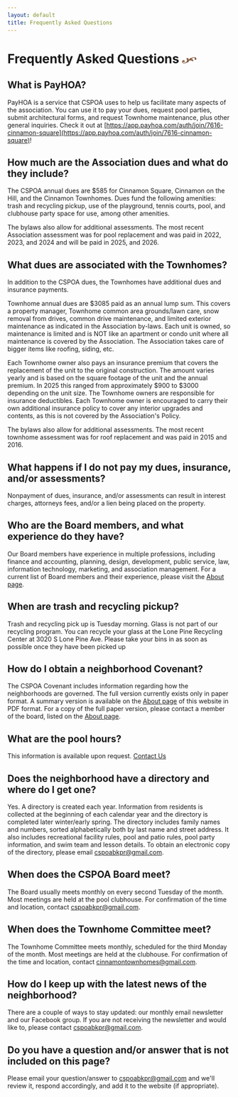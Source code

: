 ```yaml
---
layout: default
title: Frequently Asked Questions
---
```


# Frequently Asked Questions <img width="33" height="14" src="/images/title-flourish.png"/>

## What is PayHOA?
PayHOA is a service that CSPOA uses to help us facilitate many aspects of the association.  You can use it to pay your dues, request pool parties, submit architectural forms, and request Townhome maintenance, plus other general inquiries.  Check it out at [https://app.payhoa.com/auth/join/7616-cinnamon-square](https://app.payhoa.com/auth/join/7616-cinnamon-square)!

## How much are the Association dues and what do they include?
The CSPOA annual dues are $585 for Cinnamon Square, Cinnamon on the Hill, and the Cinnamon Townhomes. Dues fund the following amenities: trash and recycling pickup, use of the playground, tennis courts, pool, and clubhouse party space for use, among other amenities.

The bylaws also allow for additional assessments. The most recent Association assessment was for pool replacement and was paid in 2022, 2023, and 2024 and will be paid in 2025, and 2026.

## What dues are associated with the Townhomes?
In addition to the CSPOA dues, the Townhomes have additional dues and insurance payments.

Townhome annual dues are $3085 paid as an annual lump sum. This covers a property manager, Townhome common area grounds/lawn care, snow removal from drives, common drive maintenance, and limited exterior maintenance as indicated in the Association by-laws. Each unit is owned, so maintenance is limited and is NOT like an apartment or condo unit where all maintenance is covered by the Association. The Association takes care of bigger items like roofing, siding, etc.

Each Townhome owner also pays an insurance premium that covers the replacement of the unit to the original construction. The amount varies yearly and is based on the square footage of the unit and the annual premium. In 2025 this ranged from approximately $900 to $3000 depending on the unit size. The Townhome owners are responsible for insurance deductibles. Each Townhome owner is encouraged to carry their own additional insurance policy to cover any interior upgrades and contents, as this is not covered by the Association's Policy.

The bylaws also allow for additional assessments. The most recent townhome assessment was for roof replacement and was paid in 2015 and 2016.

## What happens if I do not pay my dues, insurance, and/or assessments?
Nonpayment of dues, insurance, and/or assessments can result in interest charges, attorneys fees, and/or a lien being placed on the property.

## Who are the Board members, and what experience do they have?
Our Board members have experience in multiple professions, including finance and accounting, planning, design, development, public service, law, information technology, marketing, and association management. For a current list of Board members and their experience, please visit the <a href="/about/#the-board" title="About CSPOA">About page</a>.

## When are trash and recycling pickup?
Trash and recycling pick up is Tuesday morning. Glass is not part of our recycling program. You can recycle your glass at the Lone Pine Recycling Center at 3020 S Lone Pine Ave. Please take your bins in as soon as possible once they have been picked up

## How do I obtain a neighborhood Covenant?
The CSPOA Covenant includes information regarding how the neighborhoods are governed.  The full version currently exists only in paper format. A summary version is available on the <a href="/about/#declarations-and-bylaws" title="About CSPOA">About page</a> of this website in PDF format. For a copy of the full paper version, please contact a member of the board, listed on the <a href="/about/#the-board" title="About CSPOA">About page</a>.

## What are the pool hours?
This information is available upon request. <a href="/contact" title="Contact CSPOA">Contact Us</a>

## Does the neighborhood have a directory and where do I get one?
Yes. A directory is created each year. Information from residents is collected at the beginning of each calendar year and the directory is completed later winter/early spring. The directory includes family names and numbers, sorted alphabetically both by last name and street address. It also includes recreational facility rules, pool and patio rules, pool party information, and swim team and lesson details. To obtain an electronic copy of the directory, please email <a href="mailto:cspoabkpr@gmail.com">cspoabkpr@gmail.com</a>.

## When does the CSPOA Board meet?
The Board usually meets monthly on every second Tuesday of the month. Most meetings are held at the pool clubhouse. For confirmation of the time and location, contact <a href="mailto:cspoabkpr@gmail.com" >cspoabkpr@gmail.com</a>.

## When does the Townhome Committee meet?
The Townhome Committee meets monthly, scheduled for the third Monday of the month. Most meetings are held at the clubhouse. For confirmation of the time and location, contact <a href="mailto:cinnamontownhomes@gmail.com">cinnamontownhomes@gmail.com</a>.

## How do I keep up with the latest news of the neighborhood?
There are a couple of ways to stay updated: our monthly email newsletter and our Facebook group. If you are not receiving the newsletter and would like to, please contact <a href="mailto:cspoabkpr@gmail.com" >cspoabkpr@gmail.com</a>.

## Do you have a question and/or answer that is not included on this page?
Please email your question/answer to <a href="mailto:cspoabkpr@gmail.com">cspoabkpr@gmail.com</a> and we'll review it, respond accordingly, and add it to the website (if appropriate).
